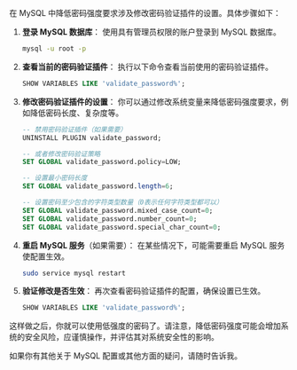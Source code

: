 在 MySQL 中降低密码强度要求涉及修改密码验证插件的设置。具体步骤如下：

1. **登录 MySQL 数据库**：
   使用具有管理员权限的账户登录到 MySQL 数据库。

   ```sh
   mysql -u root -p
   ```

2. **查看当前的密码验证插件**：
   执行以下命令查看当前使用的密码验证插件。

   ```sql
   SHOW VARIABLES LIKE 'validate_password%';
   ```

3. **修改密码验证插件的设置**：
   你可以通过修改系统变量来降低密码强度要求，例如降低密码长度、复杂度等。

   ```sql
   -- 禁用密码验证插件（如果需要）
   UNINSTALL PLUGIN validate_password;
   
   -- 或者修改密码验证策略
   SET GLOBAL validate_password.policy=LOW;
   
   -- 设置最小密码长度
   SET GLOBAL validate_password.length=6;
   
   -- 设置密码至少包含的字符类型数量（0表示任何字符类型都可以）
   SET GLOBAL validate_password.mixed_case_count=0;
   SET GLOBAL validate_password.number_count=0;
   SET GLOBAL validate_password.special_char_count=0;
   ```

4. **重启 MySQL 服务**（如果需要）：
   在某些情况下，可能需要重启 MySQL 服务使配置生效。

   ```sh
   sudo service mysql restart
   ```

5. **验证修改是否生效**：
   再次查看密码验证插件的配置，确保设置已生效。

   ```sql
   SHOW VARIABLES LIKE 'validate_password%';
   ```

这样做之后，你就可以使用低强度的密码了。请注意，降低密码强度可能会增加系统的安全风险，应谨慎操作，并评估其对系统安全性的影响。

如果你有其他关于 MySQL 配置或其他方面的疑问，请随时告诉我。